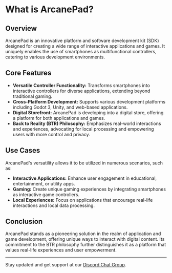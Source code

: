 # What is ArcanePad?

## Overview

ArcanePad is an innovative platform and software development kit (SDK) designed for creating a wide range of interactive applications and games. It uniquely enables the use of smartphones as multifunctional controllers, catering to various development environments.

<!-- <div style="position: relative; width: 100%; padding-top: 56.25%;">
    <iframe 
        src="https://www.youtube-nocookie.com/embed/OpaYoftORnE?rel=0&autoplay=1&loop=1&playlist=OpaYoftORnE&modestbranding=1" 
        title="YouTube video player" 
        frameborder="0" 
        allow="accelerometer; autoplay; clipboard-write; encrypted-media; gyroscope; picture-in-picture; web-share" 
        allowfullscreen
        style="position: absolute; top: 0; left: 0; width: 100%; height: 100%;">
    </iframe>
</div> -->

<YoutubeEmbed video-id="OpaYoftORnE"/>

## Core Features

- **Versatile Controller Functionality:** Transforms smartphones into interactive controllers for diverse applications, extending beyond traditional gaming.
- **Cross-Platform Development:** Supports various development platforms including Godot 3, Unity, and web-based applications.
- **Digital Storefront:** ArcanePad is developing into a digital store, offering a platform for both applications and games.
- **Back to Reality (BTR) Philosophy:** Emphasizes real-world interactions and experiences, advocating for local processing and empowering users with more control and privacy.

## Use Cases

ArcanePad's versatility allows it to be utilized in numerous scenarios, such as:
- **Interactive Applications:** Enhance user engagement in educational, entertainment, or utility apps.
- **Gaming:** Create unique gaming experiences by integrating smartphones as interactive game controllers.
- **Local Experiences:** Focus on applications that encourage real-life interactions and local data processing.

## Conclusion

ArcanePad stands as a pioneering solution in the realm of application and game development, offering unique ways to interact with digital content. Its commitment to the BTR philosophy further distinguishes it as a platform that values real-life experiences and user empowerment.

---
Stay updated and get support at our [Discord Chat Group](https://discord.com/invite/6Pr9JBCGXy).
